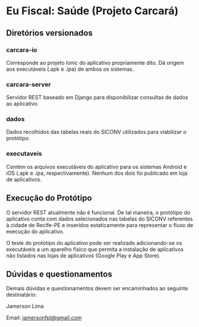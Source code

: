 # Eu Fiscal: Saúde (Projeto Carcará)

## Diretórios versionados

### carcara-io
Corresponde ao projeto Ionic do aplicativo propriamente dito. Dá origem aos executáveis (.apk e .ipa) de ambos os sistemas.

### carcara-server
Servidor REST baseado em Django para disponibilizar consultas de dados ao aplicativo.

### dados
Dados recolhidos das tabelas reais do SICONV utilizados para viabilizar o protótipo.

### executaveis
Contém os arquivos executáveis do aplicativo para os sistemas Android e iOS (.apk e .ipa, respectivamente). Nenhum dos dois foi publicado em loja de aplicativos.

## Execução do Protótipo
O servidor REST atualmente não é funcional. De tal maneira, o protótipo do aplicativo conta com dados selecionados nas tabelas do SICONV referentes à cidade de Recife-PE e inseridos estaticamente para representar o fluxo de execução do aplicativo.

O teste do protótipo do aplicativo pode ser realizado adicionando-se os executáveis a um aparelho físico que permita a instalação de aplicativos não listados nas lojas de aplicativos (Google Play e App Store).

## Dúvidas e questionamentos
Demais dúvidas e questionamentos devem ser encaminhados ao seguinte destinatário:

Jamerson Lima

Email: jamersonfpl@gmail.com

